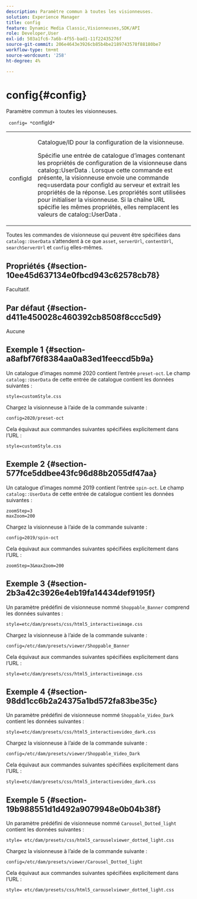 ```yaml
---
description: Paramètre commun à toutes les visionneuses.
solution: Experience Manager
title: config
feature: Dynamic Media Classic,Visionneuses,SDK/API
role: Developer,User
exl-id: 503a1fc6-7a6b-4f55-bad1-11f22435276f
source-git-commit: 206e4643e3926cb85b4be2189743578f88180be7
workflow-type: tm+mt
source-wordcount: '258'
ht-degree: 4%

---
```


# config{#config}

Paramètre commun à toutes les visionneuses.

` config= *`configId`*`

<table id="table_9B98C97485DD4DEB8A6ECBCE8DF6B886"> 
 <tbody> 
  <tr> 
   <td colname="col1"> <p> <span class="codeph"> <span class="varname"> configId  </span> </span> </p> </td> 
   <td colname="col2"> <p>Catalogue/ID pour la configuration de la visionneuse. </p> <p> Spécifie une entrée de catalogue d’images contenant les propriétés de configuration de la visionneuse dans <span class="codeph"> catalog::UserData </span>. Lorsque cette commande est présente, la visionneuse envoie une commande <span class="codeph"> req=userdata </span> pour <span class="codeph"> configId </span> au serveur et extrait les propriétés de la réponse. Les propriétés sont utilisées pour initialiser la visionneuse. Si la chaîne URL spécifie les mêmes propriétés, elles remplacent les valeurs de <span class="codeph"> catalog::UserData </span>. </p> </td> 
  </tr> 
 </tbody> 
</table>

Toutes les commandes de visionneuse qui peuvent être spécifiées dans `catalog::UserData` s’attendent à ce que `asset`, `serverUrl`, `contentUrl`, `searchServerUrl` et `config` elles-mêmes.

## Propriétés {#section-10ee45d637134e0fbcd943c62578cb78}

Facultatif.

## Par défaut {#section-d411e450028c460392cb8508f8ccc5d9}

Aucune

## Exemple 1 {#section-a8afbf76f8384aa0a83ed1feeccd5b9a}

Un catalogue d’images nommé 2020 contient l’entrée `preset-oct`. Le champ `catalog::UserData` de cette entrée de catalogue contient les données suivantes :

```
style=customStyle.css
```

Chargez la visionneuse à l’aide de la commande suivante :

```
config=2020/preset-oct
```

Cela équivaut aux commandes suivantes spécifiées explicitement dans l’URL :

```
style=customStyle.css
```

## Exemple 2 {#section-577fce5ddbee43fc96d88b2055df47aa}

Un catalogue d’images nommé 2019 contient l’entrée `spin-oct`. Le champ `catalog::UserData` de cette entrée de catalogue contient les données suivantes :

```
zoomStep=3 
maxZoom=200
```

Chargez la visionneuse à l’aide de la commande suivante :

```
config=2019/spin-oct
```

Cela équivaut aux commandes suivantes spécifiées explicitement dans l’URL :

```
zoomStep=3&maxZoom=200
```

## Exemple 3 {#section-2b3a42c3926e4eb19fa14434def9195f}

Un paramètre prédéfini de visionneuse nommé `Shoppable_Banner` comprend les données suivantes :

```
style=etc/dam/presets/css/html5_interactiveimage.css
```

Chargez la visionneuse à l’aide de la commande suivante :

```
config=/etc/dam/presets/viewer/Shoppable_Banner
```

Cela équivaut aux commandes suivantes spécifiées explicitement dans l’URL :

`style=etc/dam/presets/css/html5_interactiveimage.css`

## Exemple 4 {#section-98dd1cc6b2a24375a1bd572fa83be35c}

Un paramètre prédéfini de visionneuse nommé `Shoppable_Video_Dark` contient les données suivantes :

```
style=etc/dam/presets/css/html5_interactivevideo_dark.css
```

Chargez la visionneuse à l’aide de la commande suivante :

```
config=/etc/dam/presets/viewer/Shoppable_Video_Dark
```

Cela équivaut aux commandes suivantes spécifiées explicitement dans l’URL :

```
style=etc/dam/presets/css/html5_interactivevideo_dark.css
```

## Exemple 5 {#section-19b988551d1d492a9079948e0b04b38f}

Un paramètre prédéfini de visionneuse nommé `Carousel_Dotted_light` contient les données suivantes :

```
style= etc/dam/presets/css/html5_carouselviewer_dotted_light.css
```

Chargez la visionneuse à l’aide de la commande suivante :

```
config=/etc/dam/presets/viewer/Carousel_Dotted_light
```

Cela équivaut aux commandes suivantes spécifiées explicitement dans l’URL :

```
style= etc/dam/presets/css/html5_carouselviewer_dotted_light.css
```
